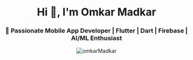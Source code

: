 <h1 align="center">Hi 👋, I'm Omkar Madkar</h1>
<h3 align="center">🚀 Passionate Mobile App Developer | Flutter | Dart | Firebase | AI/ML Enthusiast</h3>

<p align="center">
  <img src="https://komarev.com/ghpvc/?username=omkarMadkar&label=Profile%20views&color=0e75b6&style=flat" alt="omkarMadkar" />
</p>

